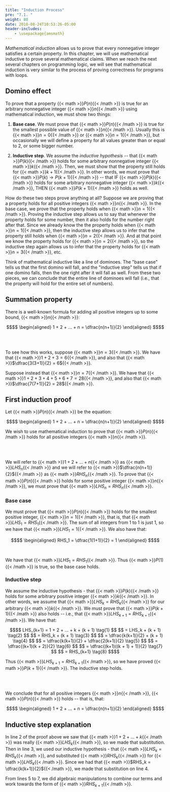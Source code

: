 ```yaml
---
title: "Induction Process"
pre: "7.1. "
weight: 80
date: 2018-08-24T10:53:26-05:00
header-includes:
    - \usepackage{amsmath}
---
```


*Mathematical induction* allows us to prove that every nonnegative integer satisfies a certain property. In this chapter, we will use mathematical inductive to prove several mathematical claims. When we reach the next several chapters on programming logic, we will see that mathematical induction is very similar to the process of proving correctness for programs with loops.

## Domino effect

To prove that a property {{< math >}}$P(n)${{< /math >}} is true for an arbitrary nonnegative integer {{< math >}}$n${{< /math >}} using mathematical induction, we must show two things:

1. **Base case**. We must prove that {{< math >}}$P(n)${{< /math >}} is true for the smallest possible value of {{< math >}}$n${{< /math >}}. Usually this is {{< math >}}$n = 0${{< /math >}} or {{< math >}}$n = 1${{< /math >}}, but occasionally we will define a property for all values greater than or equal to 2, or some bigger number. 

2. **Inductive step**. We assume the *inductive hypothesis* -- that {{< math >}}$P(k)${{< /math >}} holds for some arbitrary nonnegative integer {{< math >}}$k${{< /math >}}. Then, we must show that the property still holds for {{< math >}}$k + 1${{< /math >}}. In other words, we must prove that {{< math >}}$P(k) \rightarrow P(k + 1)${{< /math >}} -- that IF {{< math >}}$P(k)${{< /math >}} holds for some arbitrary nonnegative integer {{< math >}}$k${{< /math >}}, THEN {{< math >}}$P(k + 1)${{< /math >}} holds as well.

How do these two steps prove anything at all? Suppose we are proving that a property holds for all positive integers {{< math >}}$n${{< /math >}}. In the base case, we prove that the property holds when {{< math >}}$n = 1${{< /math >}}. Proving the inductive step allows us to say that whenever the property holds for some number, then it also holds for the number right after that. Since we already know the the property holds when {{< math >}}$n = 1${{< /math >}}, then the inductive step allows us to infer that the property still holds when {{< math >}}$n = 2${{< /math >}}. And at that point we know the property holds for {{< math >}}$n = 2${{< /math >}}, so the inductive step again allows us to infer that the property holds for {{< math >}}$n = 3${{< /math >}}, etc.

Think of mathematical inductive like a line of dominoes. The "base case" tells us that the first domino will fall, and the "inductive step" tells us that if one domino falls, then the one right after it will fall as well. From these two pieces, we can conclude that the entire line of dominoes will fall (i.e., that the property will hold for the entire set of numbers).

## Summation property

There is a well-known formula for adding all positive integers up to some bound, {{< math >}}$n${{< /math >}}:

```math
$$
\begin{aligned}
1 + 2 + ... + n = \dfrac{n(n+1)}{2}
\end{aligned}
$$
```

<br>
<br>

To see how this works, suppose {{< math >}}$n = 3${{< /math >}}. We have that {{< math >}}$1 + 2 + 3 = 6${{< /math >}}, and also that {{< math >}}$\dfrac{3(3+1)}{2} = 6${{< /math >}}. 

Suppose instead that {{< math >}}$n = 7${{< /math >}}. We have that {{< math >}}$1 + 2 + 3 + 4 + 5 + 6 + 7 = 28${{< /math >}}, and also that {{< math >}}$\dfrac{7(7+1)}{2} = 28${{< /math >}}. 

## First induction proof

Let {{< math >}}$P(n)${{< /math >}} be the equation: 

```math
$$
\begin{aligned}
1 + 2 + ... + n = \dfrac{n(n+1)}{2}
\end{aligned}
$$
```

We wish to use mathematical induction to prove that {{< math >}}$P(n)${{< /math >}} holds for all positive integers {{< math >}}$n${{< /math >}}.

<br>
<br>

We will refer to {{< math >}}$1 + 2 + ... + n${{< /math >}} as {{< math >}}$LHS_n${{< /math >}} and we will refer to {{< math >}}$\dfrac{n(n+1)}{2}${{< /math >}} as {{< math >}}$RHS_n${{< /math >}}. To prove that {{< math >}}$P(n)${{< /math >}} holds for some positive integer {{< math >}}$n${{< /math >}}, we must prove that {{< math >}}$LHS_n = RHS_n${{< /math >}}.

### Base case

We must prove that {{< math >}}$P(n)${{< /math >}} holds for the smallest positive integer, {{< math >}}$n = 1${{< /math >}}, that is, that {{< math >}}$LHS_1 = RHS_1${{< /math >}}. The sum of all integers from 1 to 1 is just 1, so we have that {{< math >}}$LHS_1 = 1${{< /math >}}. We also have that:

```math
$$
\begin{aligned}
RHS_1 = \dfrac{1(1+1)}{2} = 1
\end{aligned}
$$
```

<br>

We have that {{< math >}}$LHS_1 = RHS_1${{< /math >}}. Thus {{< math >}}$P(1)${{< /math >}} is true, so the base case holds.

### Inductive step

We assume the inductive hypothesis - that {{< math >}}$P(k)${{< /math >}} holds for some arbitrary positive integer {{< math >}}$k${{< /math >}}. In other words, we assume that {{< math >}}$LHS_k = RHS_k${{< /math >}} for our arbitrary {{< math >}}$k${{< /math >}}. We must prove that {{< math >}}$P(k+1)${{< /math >}} also holds -- i.e., that {{< math >}}$LHS_{k+1} = RHS_{k+1}${{< /math >}}. We have that:

```math
$$
LHS_{k+1} = 1 + 2 + ... + k + (k + 1) \tag{1}
$$
$$
= LHS_k + (k + 1) \tag{2} 
$$
$$
= RHS_k + (k + 1) \tag{3}
$$
$$
= \dfrac{k(k+1)}{2} + (k + 1) \tag{4}
$$
$$
= \dfrac{k(k+1)}{2} + \dfrac{2(k+1)}{2} \tag{5}
$$
$$
= \dfrac{(k+1)(k + 2)}{2} \tag{6}
$$
$$
= \dfrac{(k+1)((k + 1) + 1)}{2} \tag{7}
$$
$$
= RHS_{k+1} \tag{8}
$$
```

Thus {{< math >}}$LHS_{k+1} = RHS_{k+1}${{< /math >}}, so we have proved {{< math >}}$P(k+1)${{< /math >}}. The inductive step holds.

<br><br>

We conclude that for all positive integers {{< math >}}$n${{< /math >}}, {{< math >}}$P(n)${{< /math >}} holds  -- that is, that:

```math
$$
\begin{aligned}
1 + 2 + ... + n = \dfrac{n(n+1)}{2}
\end{aligned}
$$
```

## Inductive step explanation

In line 2 of the proof above we saw that {{< math >}}$1 + 2 + ... + k${{< /math >}} was really {{< math >}}$LHS_k${{< /math >}}, so we made that substitution. Then in line 3, we used our inductive hypothesis - that {{< math >}}$LHS_k = RHS_k${{< /math >}}, and substituted {{< math >}}$RHS_k${{< /math >}} for {{< math >}}$LHS_k${{< /math >}}. Since we had that {{< math >}}$RHS_k = \dfrac{k(k+1)}{2}${{< /math >}}, we made that substitution on line 4. 

From lines 5 to 7, we did algebraic manipulations to combine our terms and work towards the form of {{< math >}}$RHS_{k+1}${{< /math >}}. 